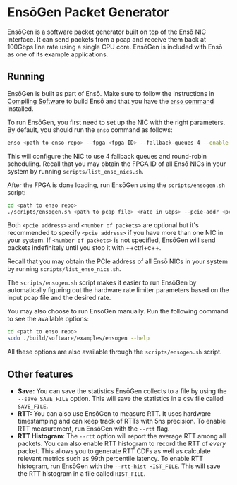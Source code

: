 # EnsōGen Packet Generator

EnsōGen is a software packet generator built on top of the Ensō NIC interface. It can send packets from a pcap and receive them back at 100Gbps line rate using a single CPU core. EnsōGen is included with Ensō as one of its example applications.

## Running

EnsōGen is built as part of Ensō. Make sure to follow the instructions in [Compiling Software](compiling_software.md) to build Ensō and that you have the [`enso` command](enso_cli.md) installed.

To run EnsōGen, you first need to set up the NIC with the right parameters. By default, you should run the `enso` command as follows:

```bash
enso <path to enso repo> --fpga <fpga ID> --fallback-queues 4 --enable-rr
```

This will configure the NIC to use 4 fallback queues and round-robin scheduling. Recall that you may obtain the FPGA ID of all Ensō NICs in your system by running `scripts/list_enso_nics.sh`.

After the FPGA is done loading, run EnsōGen using the `scripts/ensogen.sh` script:

```bash
cd <path to enso repo>
./scripts/ensogen.sh <path to pcap file> <rate in Gbps> --pcie-addr <pcie address> --count <number of packets>
```

Both `<pcie address>` and `<number of packets>` are optional but it's recommended to specify `<pcie address>` if you have more than one NIC in your system. If `<number of packets>` is not specified, EnsōGen will send packets indefinitely until you stop it with ++ctrl+c++.

Recall that you may obtain the PCIe address of all Ensō NICs in your system by running `scripts/list_enso_nics.sh`.

The `scripts/ensogen.sh` script makes it easier to run EnsōGen by automatically figuring out the hardware rate limiter parameters based on the input pcap file and the desired rate.

You may also choose to run EnsōGen manually. Run the following command to see the available options:

```bash
cd <path to enso repo>
sudo ./build/software/examples/ensogen --help
```

All these options are also available through the `scripts/ensogen.sh` script.

## Other features

- **Save:** You can save the statistics EnsōGen collects to a file by using the `--save SAVE_FILE` option. This will save the statistics in a csv file called `SAVE_FILE`.
- **RTT:** You can also use EnsōGen to measure RTT. It uses hardware timestamping and can keep track of RTTs with 5ns precision. To enable RTT measurement, run EnsōGen with the `--rtt` flag.
- **RTT Histogram**: The `--rtt` option will report the average RTT among all packets. You can also enable RTT histogram to record the RTT of *every* packet. This allows you to generate RTT CDFs as well as calculate relevant metrics such as 99th percentile latency. To enable RTT histogram, run EnsōGen with the `--rtt-hist HIST_FILE`. This will save the RTT histogram in a file called `HIST_FILE`.
